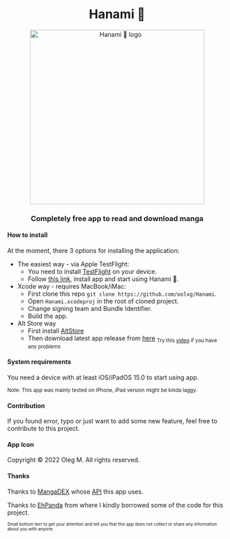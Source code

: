 <h1 align="center">Hanami 🌸</h1>
<p align="center">
<img src="https://user-images.githubusercontent.com/44912908/209033176-52da7172-14e4-460b-a753-302015069f79.jpg" width="400" alt="Hanami 🌸 logo"></img>
</p>

<h3 align="center">Completely free app to read and download manga</h3>

#### How to install

At the moment, there 3 options for installing the application:

*   The easiest way - via Apple TestFlight:
    *  You need to install [TestFlight](https://apps.apple.com/jp/app/testflight/id899247664) on your device.
    *  Follow [this link](https://testflight.apple.com/join/VUPzZpkc), install app and start using Hanami 🌸.
*   Xcode way - requires MacBook/iMac:
	* First clone this repo `git clone https://github.com/oolxg/Hanami`.
	* Open `Hanami.xcodeproj` in the root of cloned project.
	* Change signing team and Bundle Identifier.
	* Build the app. 
*	Alt Store way
	*	First install [AltStore](https://altstore.io)
	*	Then download latest app release from [here](https://github.com/oolxg/Hanami/releases)
	<sub>Try this [video](https://www.youtube.com/watch?v=oLPVY-yETMM) if you have any problems<sub>
	
#### System requirements

You need a device with at least iOS/iPadOS 15.0 to start using app.

<sub>Note: This app was mainly tested on iPhone, iPad version might be kinda laggy.</sub>

#### Contribution

If you found error, typo or just want to add some new feature, feel free to contribute to this project.

#### App Icon

Copyright © 2022 Oleg M. All rights reserved.

#### Thanks
Thanks to [MangaDEX](https://mangadex.org) whose [API](https://api.mangadex.org/docs/) this app uses.

Thanks to [EhPanda](https://github.com/EhPanda-Team/EhPanda) from where I kindly borrowed some of the code for this project.

<sub><sub>Small bottom text to get your attention and tell you that this app does not collect or share any information about you with anyone.</sub></sub>
